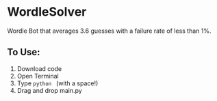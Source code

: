 # WordleSolver
Wordle Bot that averages 3.6 guesses with a failure rate of less than 1%.

## To Use:

1. Download code
2. Open Terminal
3. Type `python ` (with a space!)
4. Drag and drop main.py
